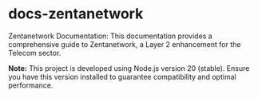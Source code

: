 # docs-zentanetwork
Zentanetwork Documentation: This documentation provides a comprehensive guide to Zentanetwork, a Layer 2 enhancement for the Telecom sector.

**Note:** This project is developed using Node.js version 20 (stable). Ensure you have this version installed to guarantee compatibility and optimal performance.

